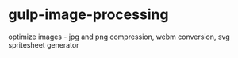 # gulp-image-processing
optimize images - jpg and png compression, webm conversion, svg spritesheet generator
